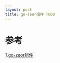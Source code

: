 ```yaml
---
layout: post
title: go-zeor组件 TODO
---
```


# 参考
1.[go-zeor组件](https://go-zero.dev/cn/component-center.html)
